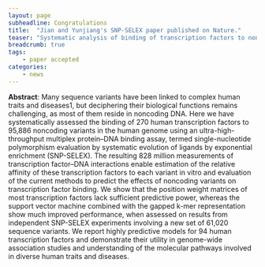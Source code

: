 ```yaml
---
layout: page
subheadline: Congratulations 
title:  "Jian and Yunjiang's SNP-SELEX paper published on Nature."
teaser: "Systematic analysis of binding of transcription factors to noncoding variants"
breadcrumb: true
tags:
    - paper accepted 
categories:
    - news 
---
```

<b>Abstract</b>: 
Many sequence variants have been linked to complex human traits and diseases1, but deciphering their biological functions remains challenging, as most of them reside in noncoding DNA. Here we have systematically assessed the binding of 270 human transcription factors to 95,886 noncoding variants in the human genome using an ultra-high-throughput multiplex protein–DNA binding assay, termed single-nucleotide polymorphism evaluation by systematic evolution of ligands by exponential enrichment (SNP-SELEX). The resulting 828 million measurements of transcription factor–DNA interactions enable estimation of the relative affinity of these transcription factors to each variant in vitro and evaluation of the current methods to predict the effects of noncoding variants on transcription factor binding. We show that the position weight matrices of most transcription factors lack sufficient predictive power, whereas the support vector machine combined with the gapped k-mer representation show much improved performance, when assessed on results from independent SNP-SELEX experiments involving a new set of 61,020 sequence variants. We report highly predictive models for 94 human transcription factors and demonstrate their utility in genome-wide association studies and understanding of the molecular pathways involved in diverse human traits and diseases.




